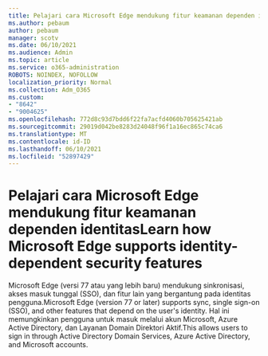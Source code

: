 ```yaml
---
title: Pelajari cara Microsoft Edge mendukung fitur keamanan dependen identitas
ms.author: pebaum
author: pebaum
manager: scotv
ms.date: 06/10/2021
ms.audience: Admin
ms.topic: article
ms.service: o365-administration
ROBOTS: NOINDEX, NOFOLLOW
localization_priority: Normal
ms.collection: Adm_O365
ms.custom:
- "8642"
- "9004625"
ms.openlocfilehash: 772d8c93d7bdd6f22fa7acfd4060b705625421ab
ms.sourcegitcommit: 29019d042be8283d24048f96f1a16ec865c74ca6
ms.translationtype: MT
ms.contentlocale: id-ID
ms.lasthandoff: 06/10/2021
ms.locfileid: "52897429"
---
```

# <a name="learn-how-microsoft-edge-supports-identity-dependent-security-features"></a><span data-ttu-id="cd4ea-102">Pelajari cara Microsoft Edge mendukung fitur keamanan dependen identitas</span><span class="sxs-lookup"><span data-stu-id="cd4ea-102">Learn how Microsoft Edge supports identity-dependent security features</span></span>

<span data-ttu-id="cd4ea-103">Microsoft Edge (versi 77 atau yang lebih baru) mendukung sinkronisasi, akses masuk tunggal (SSO), dan fitur lain yang bergantung pada identitas pengguna.</span><span class="sxs-lookup"><span data-stu-id="cd4ea-103">Microsoft Edge (version 77 or later) supports sync, single sign-on (SSO), and other features that depend on the user's identity.</span></span> <span data-ttu-id="cd4ea-104">Hal ini memungkinkan pengguna untuk masuk melalui akun Microsoft, Azure Active Directory, dan Layanan Domain Direktori Aktif.</span><span class="sxs-lookup"><span data-stu-id="cd4ea-104">This allows users to sign in through Active Directory Domain Services, Azure Active Directory, and Microsoft accounts.</span></span>
